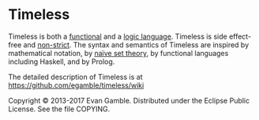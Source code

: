 Timeless
========

Timeless is both a [functional](https://en.wikipedia.org/wiki/Functional_programming) and a [logic language](https://en.wikipedia.org/wiki/Logic_programming). Timeless is side effect-free and [non-strict](http://en.wikipedia.org/wiki/Strict_programming_language). The syntax and semantics of Timeless are inspired by mathematical notation, by [naïve set theory](https://en.wikipedia.org/wiki/Naive_set_theory), by functional languages including Haskell, and by Prolog.


The detailed description of Timeless is at https://github.com/egamble/timeless/wiki

Copyright © 2013-2017 Evan Gamble. Distributed under the Eclipse Public License. See the file COPYING.
